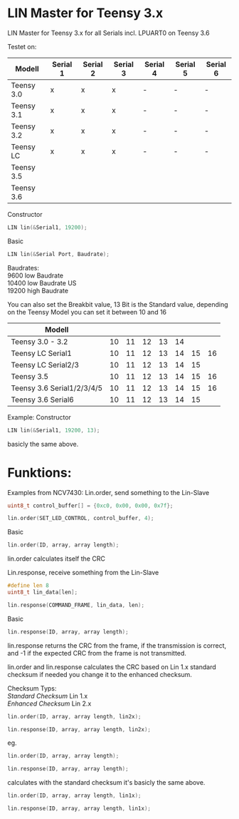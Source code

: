 # LIN Master for Teensy 3.x
LIN Master for Teensy 3.x for all Serials incl. LPUART0 on Teensy 3.6

Testet on:

| Modell |Serial 1 |Serial 2 |Serial 3 |Serial 4 |Serial 5 |Serial 6 |
|------------|---|---|---|---|---|---|
| Teensy 3.0 | x | x | x | - | - | - |
| Teensy 3.1 | x | x | x | - | - | - |
| Teensy 3.2 | x | x | x | - | - | - |
| Teensy LC | x | x | x | - | - | - |
| Teensy 3.5 |  |  |  |  |  |  |
| Teensy 3.6 |  |  |  |  |  |  |

Constructor
```c++
LIN lin(&Serial1, 19200);
```
Basic
```c++
LIN lin(&Serial Port, Baudrate);
```
Baudrates:  
  9600 low Baudrate  
10400 low Baudrate US  
19200 high Baudrate  

You can also set the Breakbit value, 13 Bit is the Standard value, depending on the Teensy Model you can set it between 10 and 16

| Modell |  |  |  |  |  |  |  |
|----------------------------|----|----|----|----|----|----|----|
| Teensy 3.0 - 3.2 | 10 | 11 | 12 | 13 | 14 |  |  |
| Teensy LC Serial1 | 10 | 11 | 12 | 13 | 14 | 15 | 16 |
| Teensy LC Serial2/3 | 10 | 11 | 12 | 13 | 14 | 15 |  |
| Teensy 3.5 | 10 | 11 | 12 | 13 | 14 | 15 | 16 |
| Teensy 3.6 Serial1/2/3/4/5 | 10 | 11 | 12 | 13 | 14 | 15 | 16 |
| Teensy 3.6 Serial6 | 10 | 11 | 12 | 13 | 14 | 15 |  |

Example:
Constructor
```c++
LIN lin(&Serial1, 19200, 13);
```
basicly the same above.

# Funktions:
Examples from NCV7430:
Lin.order, send something to the Lin-Slave

```c++
uint8_t control_buffer[] = {0xc0, 0x00, 0x00, 0x7f};

lin.order(SET_LED_CONTROL, control_buffer, 4);
```
Basic
```c++
lin.order(ID, array, array length);
```
lin.order calculates itself the CRC

Lin.response, receive something from the Lin-Slave
```c++
#define len 8
uint8_t lin_data[len];

lin.response(COMMAND_FRAME, lin_data, len);
```
Basic
```c++
lin.response(ID, array, array length);
```

lin.response returns the CRC from the frame, if the transmission is correct,
and -1 if the expected CRC from the frame is not transmitted.

lin.order and lin.response calculates the CRC based on Lin 1.x standard checksum if needed you 
change it to the enhanced checksum.

Checksum Typs:  
_Standard Checksum_ Lin 1.x  
_Enhanced Checksum_ Lin 2.x  

```c++
lin.order(ID, array, array length, lin2x);

lin.response(ID, array, array length, lin2x);
```

eg.
```c++
lin.order(ID, array, array length);

lin.response(ID, array, array length);
```
calculates with the standard checksum it's basicly the same above.
```c++
lin.order(ID, array, array length, lin1x);

lin.response(ID, array, array length, lin1x);
```
